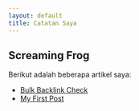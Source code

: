 ```yaml
---
layout: default
title: Catatan Saya
---
```


## Screaming Frog

Berikut adalah beberapa artikel saya:

- [Bulk Backlink Check](/2024/02/22/bulk-backlink-check.html)
- [My First Post](/2024/02/22/my-first-post.html)
